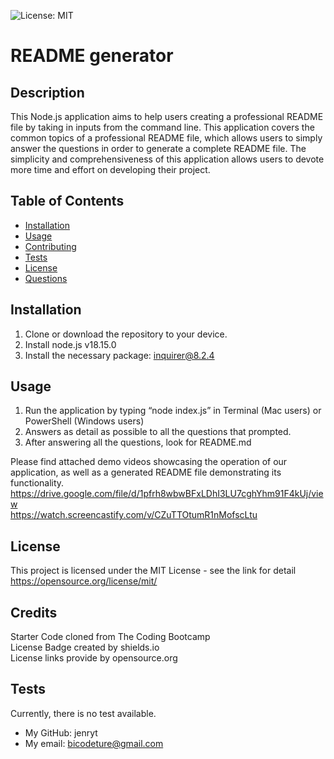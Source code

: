 ![License: MIT](https://img.shields.io/badge/license-MIT-blue)

# README generator

## Description

This Node.js application aims to help users creating a professional README file by taking in inputs from the command line. This application covers the common topics of a professional README file, which allows users to simply answer the questions in order to generate a complete README file. The simplicity and comprehensiveness of this application allows users to devote more time and effort on developing their project.

## Table of Contents

- [Installation](#installation)
- [Usage](#usage)
- [Contributing](#contributing)
- [Tests](#tests)
- [License](#license)
- [Questions](#questions)

## Installation

1. Clone or download the repository to your device.
2. Install node.js v18.15.0
3. Install the necessary package: inquirer@8.2.4

## Usage

1. Run the application by typing “node index.js” in Terminal (Mac users) or PowerShell (Windows users)
2. Answers as detail as possible to all the questions that prompted.
3. After answering all the questions, look for README.md

Please find attached demo videos showcasing the operation of our application, as well as a generated README file demonstrating its functionality.<br>
https://drive.google.com/file/d/1pfrh8wbwBFxLDhI3LU7cghYhm91F4kUj/view <br>
https://watch.screencastify.com/v/CZuTTOtumR1nMofscLtu <br>


## License

This project is licensed under the MIT License - see the link for detail
https://opensource.org/license/mit/

## Credits
Starter Code cloned from The Coding Bootcamp<br>
License Badge created by shields.io<br>
License links provide by opensource.org<br>

## Tests

Currently, there is no test available.

- My GitHub: jenryt
- My email: bicodeture@gmail.com
